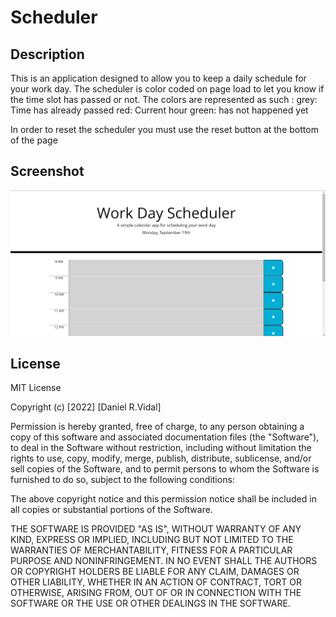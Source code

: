 # Scheduler

## Description
This is  an application designed to allow you to keep a daily schedule for your work day.
The scheduler is color coded on page load to let you know if the time slot has passed or not. 
The colors are represented as such : 
grey: Time has already passed
red: Current hour
green: has not happened yet

In order to reset the scheduler you must use the reset button at the bottom of the page

## Screenshot
![Image of Scheduler](./assets/images/Scheduler.png)
## License

MIT License

Copyright (c) [2022] [Daniel R.Vidal]

Permission is hereby granted, free of charge, to any person obtaining a copy
of this software and associated documentation files (the "Software"), to deal
in the Software without restriction, including without limitation the rights
to use, copy, modify, merge, publish, distribute, sublicense, and/or sell
copies of the Software, and to permit persons to whom the Software is
furnished to do so, subject to the following conditions:

The above copyright notice and this permission notice shall be included in all
copies or substantial portions of the Software.

THE SOFTWARE IS PROVIDED "AS IS", WITHOUT WARRANTY OF ANY KIND, EXPRESS OR
IMPLIED, INCLUDING BUT NOT LIMITED TO THE WARRANTIES OF MERCHANTABILITY,
FITNESS FOR A PARTICULAR PURPOSE AND NONINFRINGEMENT. IN NO EVENT SHALL THE
AUTHORS OR COPYRIGHT HOLDERS BE LIABLE FOR ANY CLAIM, DAMAGES OR OTHER
LIABILITY, WHETHER IN AN ACTION OF CONTRACT, TORT OR OTHERWISE, ARISING FROM,
OUT OF OR IN CONNECTION WITH THE SOFTWARE OR THE USE OR OTHER DEALINGS IN THE
SOFTWARE.